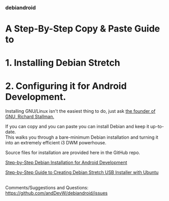 ### debiandroid

# A Step-By-Step Copy & Paste Guide to   
# 1. Installing Debian Stretch  
# 2. Configuring it for Android Development.
Installing GNU/Linux isn't the easiest thing to do, just ask 
[the founder of GNU, Richard Stallman.](https://www.youtube.com/watch?v=umQL37AC_YM)

If you can copy and you can paste you can install Debian and keep it up-to-date.  
This walks you through a bare-minimum Debian installation and turning it into an extremely efficient i3 DWM powerhouse.  

Source files for installation are provided here in the GitHub repo.



<a href="https://anddevw.com/debian%20for%20android%20development/debianAndroidDevConfig/">Step-by-Step Debian Installation for Android Development</a>

<a href="https://anddevw.com/debianInstallerHOWTO/">
Step-by-Step Guide to Creating Debian Stretch USB Installer with Ubuntu</a>  


<br>
<br>

  

Comments/Suggestions and Questions: https://github.com/andDevW/debiandroid/issues
